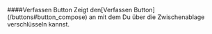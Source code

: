 ####Verfassen Button
Zeigt den[Verfassen Button] (/buttons#button_compose) an mit dem Du über die Zwischenablage verschlüsseln kannst.
